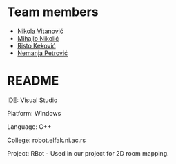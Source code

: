 # Team members

- [Nikola Vitanović](https://github.com/NVitanovic)
- [Mihajlo Nikolić](https://www.linkedin.com/in/mihajlonikolic94/)
- [Risto Keković](https://github.com/Risto995)
- [Nemanja Petrović](https://github.com/nemanjapetrovic)

# README

IDE: Visual Studio

Platform: Windows

Language: C++

College: robot.elfak.ni.ac.rs

Project: RBot - Used in our project for 2D room mapping.

